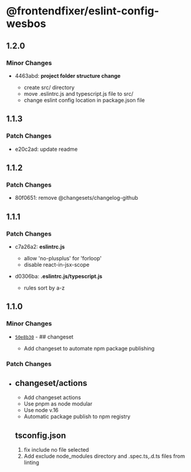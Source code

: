 # @frontendfixer/eslint-config-wesbos

## 1.2.0

### Minor Changes

- 4463abd: **project folder structure change**

  - create src/ directory
  - move .eslintrc.js and typescript.js file to src/
  - change eslint config location in package.json file

## 1.1.3

### Patch Changes

- e20c2ad: update readme

## 1.1.2

### Patch Changes

- 80f0651: remove @changesets/changelog-github

## 1.1.1

### Patch Changes

- c7a26a2: **eslintrc.js**

  - allow 'no-plusplus' for 'forloop'
  - disable react-in-jsx-scope

- d0306ba: **.eslintrc.js/typescript.js**

  - rules sort by a-z

## 1.1.0

### Minor Changes

- [`50e8b30`](https://github.com/frontendfixer/-frontendfixer-eslint-config-wesbos/commit/50e8b30f07e0ff433e46f8bf6a8f498fb6b1511c) - ## changeset

  - Add changeset to automate npm package publishing

### Patch Changes

- ## changeset/actions

  - Add changeset actions
  - Use pnpm as node modular
  - Use node v.16
  - Automatic package publish to npm registry

  ## tsconfig.json

  1. fix include no file selected
  2. Add exclude node_modules directory and .spec.ts,.d.ts files from linting
